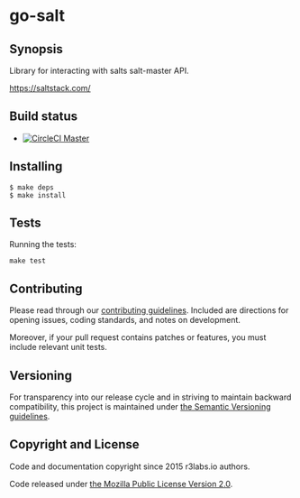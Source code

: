 # go-salt

## Synopsis

Library for interacting with salts salt-master API.

https://saltstack.com/

## Build status

* [![CircleCI Master](https://circleci.com/gh/r3labs/go-salt/tree/master.svg?style=svg)](https://circleci.com/gh/r3labs/go-salt/tree/master)

## Installing

```
$ make deps
$ make install
```

## Tests

Running the tests:
```
make test
```

## Contributing

Please read through our
[contributing guidelines](CONTRIBUTING.md).
Included are directions for opening issues, coding standards, and notes on
development.

Moreover, if your pull request contains patches or features, you must include
relevant unit tests.

## Versioning

For transparency into our release cycle and in striving to maintain backward
compatibility, this project is maintained under [the Semantic Versioning guidelines](http://semver.org/).

## Copyright and License

Code and documentation copyright since 2015 r3labs.io authors.

Code released under
[the Mozilla Public License Version 2.0](LICENSE).
